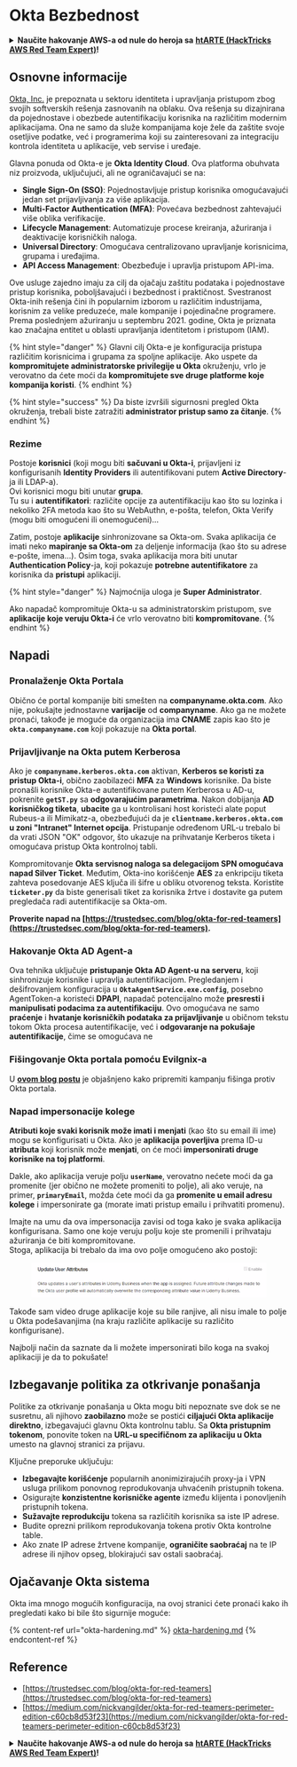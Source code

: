 # Okta Bezbednost

<details>

<summary><strong>Naučite hakovanje AWS-a od nule do heroja sa</strong> <a href="https://training.hacktricks.xyz/courses/arte"><strong>htARTE (HackTricks AWS Red Team Expert)</strong></a><strong>!</strong></summary>

Drugi načini podrške HackTricks-u:

* Ako želite da vidite **vašu kompaniju reklamiranu na HackTricks-u** ili **preuzmete HackTricks u PDF formatu** Proverite [**SUBSCRIPTION PLANS**](https://github.com/sponsors/carlospolop)!
* Nabavite [**zvanični PEASS & HackTricks swag**](https://peass.creator-spring.com)
* Otkrijte [**The PEASS Family**](https://opensea.io/collection/the-peass-family), našu kolekciju ekskluzivnih [**NFT-ova**](https://opensea.io/collection/the-peass-family)
* **Pridružite se** 💬 [**Discord grupi**](https://discord.gg/hRep4RUj7f) ili [**telegram grupi**](https://t.me/peass) ili nas **pratite** na **Twitter-u** 🐦 [**@hacktricks_live**](https://twitter.com/hacktricks_live)**.**
* **Podelite svoje hakovanje trikove slanjem PR-ova na** [**HackTricks**](https://github.com/carlospolop/hacktricks) i [**HackTricks Cloud**](https://github.com/carlospolop/hacktricks-cloud) github repozitorijume.

</details>

## Osnovne informacije

[Okta, Inc.](https://www.okta.com/) je prepoznata u sektoru identiteta i upravljanja pristupom zbog svojih softverskih rešenja zasnovanih na oblaku. Ova rešenja su dizajnirana da pojednostave i obezbede autentifikaciju korisnika na različitim modernim aplikacijama. Ona ne samo da služe kompanijama koje žele da zaštite svoje osetljive podatke, već i programerima koji su zainteresovani za integraciju kontrola identiteta u aplikacije, veb servise i uređaje.

Glavna ponuda od Okta-e je **Okta Identity Cloud**. Ova platforma obuhvata niz proizvoda, uključujući, ali ne ograničavajući se na:

- **Single Sign-On (SSO)**: Pojednostavljuje pristup korisnika omogućavajući jedan set prijavljivanja za više aplikacija.
- **Multi-Factor Authentication (MFA)**: Povećava bezbednost zahtevajući više oblika verifikacije.
- **Lifecycle Management**: Automatizuje procese kreiranja, ažuriranja i deaktivacije korisničkih naloga.
- **Universal Directory**: Omogućava centralizovano upravljanje korisnicima, grupama i uređajima.
- **API Access Management**: Obezbeđuje i upravlja pristupom API-ima.

Ove usluge zajedno imaju za cilj da ojačaju zaštitu podataka i pojednostave pristup korisnika, poboljšavajući i bezbednost i praktičnost. Svestranost Okta-inih rešenja čini ih popularnim izborom u različitim industrijama, korisnim za velike preduzeće, male kompanije i pojedinačne programere. Prema poslednjem ažuriranju u septembru 2021. godine, Okta je priznata kao značajna entitet u oblasti upravljanja identitetom i pristupom (IAM).

{% hint style="danger" %}
Glavni cilj Okta-e je konfiguracija pristupa različitim korisnicima i grupama za spoljne aplikacije. Ako uspete da **kompromitujete administratorske privilegije u Okta** okruženju, vrlo je verovatno da ćete moći da **kompromitujete sve druge platforme koje kompanija koristi**.
{% endhint %}

{% hint style="success" %}
Da biste izvršili sigurnosni pregled Okta okruženja, trebali biste zatražiti **administrator pristup samo za čitanje**.
{% endhint %}

### Rezime

Postoje **korisnici** (koji mogu biti **sačuvani u Okta-i**, prijavljeni iz konfigurisanih **Identity Providers** ili autentifikovani putem **Active Directory**-ja ili LDAP-a).\
Ovi korisnici mogu biti unutar **grupa**.\
Tu su i **autentifikatori**: različite opcije za autentifikaciju kao što su lozinka i nekoliko 2FA metoda kao što su WebAuthn, e-pošta, telefon, Okta Verify (mogu biti omogućeni ili onemogućeni)...

Zatim, postoje **aplikacije** sinhronizovane sa Okta-om. Svaka aplikacija će imati neko **mapiranje sa Okta-om** za deljenje informacija (kao što su adrese e-pošte, imena...). Osim toga, svaka aplikacija mora biti unutar **Authentication Policy**-ja, koji pokazuje **potrebne autentifikatore** za korisnika da **pristupi** aplikaciji.

{% hint style="danger" %}
Najmoćnija uloga je **Super Administrator**.

Ako napadač kompromituje Okta-u sa administratorskim pristupom, sve **aplikacije koje veruju Okta-i** će vrlo verovatno biti **kompromitovane**.
{% endhint %}

## Napadi

### Pronalaženje Okta Portala

Obično će portal kompanije biti smešten na **companyname.okta.com**. Ako nije, pokušajte jednostavne **varijacije** od **companyname**. Ako ga ne možete pronaći, takođe je moguće da organizacija ima **CNAME** zapis kao što je **`okta.companyname.com`** koji pokazuje na **Okta portal**.

### Prijavljivanje na Okta putem Kerberosa

Ako je **`companyname.kerberos.okta.com`** aktivan, **Kerberos se koristi za pristup Okta-i**, obično zaobilazeći **MFA** za **Windows** korisnike. Da biste pronašli korisnike Okta-e autentifikovane putem Kerberosa u AD-u, pokrenite **`getST.py`** sa **odgovarajućim parametrima**. Nakon dobijanja **AD korisničkog tiketa**, **ubacite** ga u kontrolisani host koristeći alate poput Rubeus-a ili Mimikatz-a, obezbeđujući da je **`clientname.kerberos.okta.com` u zoni "Intranet" Internet opcija**. Pristupanje određenom URL-u trebalo bi da vrati JSON "OK" odgovor, što ukazuje na prihvatanje Kerberos tiketa i omogućava pristup Okta kontrolnoj tabli.

Kompromitovanje **Okta servisnog naloga sa delegacijom SPN omogućava napad Silver Ticket**. Međutim, Okta-ino korišćenje **AES** za enkripciju tiketa zahteva posedovanje AES ključa ili šifre u obliku otvorenog teksta. Koristite **`ticketer.py`** da biste generisali tiket za korisnika žrtve i dostavite ga putem pregledača radi autentifikacije sa Okta-om.

**Proverite napad na [https://trustedsec.com/blog/okta-for-red-teamers](https://trustedsec.com/blog/okta-for-red-teamers).**

### Hakovanje Okta AD Agent-a

Ova tehnika uključuje **pristupanje Okta AD Agent-u na serveru**, koji sinhronizuje korisnike i upravlja autentifikacijom. Pregledanjem i dešifrovanjem konfiguracija u **`OktaAgentService.exe.config`**, posebno AgentToken-a koristeći **DPAPI**, napadač potencijalno može **presresti i manipulisati podacima za autentifikaciju**. Ovo omogućava ne samo **praćenje** i **hvatanje korisničkih podataka za prijavljivanje** u običnom tekstu tokom Okta procesa autentifikacije, već i **odgovaranje na pokušaje autentifikacije**, čime se omogućava ne
### Fišingovanje Okta portala pomoću Evilgnix-a

U [**ovom blog postu**](https://medium.com/nickvangilder/okta-for-red-teamers-perimeter-edition-c60cb8d53f23) je objašnjeno kako pripremiti kampanju fišinga protiv Okta portala.

### Napad impersonacije kolege

**Atributi koje svaki korisnik može imati i menjati** (kao što su email ili ime) mogu se konfigurisati u Okta. Ako je **aplikacija** **poverljiva** prema ID-u **atributa** koji korisnik može **menjati**, on će moći **impersonirati druge korisnike na toj platformi**.

Dakle, ako aplikacija veruje polju **`userName`**, verovatno nećete moći da ga promenite (jer obično ne možete promeniti to polje), ali ako veruje, na primer, **`primaryEmail`**, možda ćete moći da ga **promenite u email adresu kolege** i impersonirate ga (morate imati pristup emailu i prihvatiti promenu).

Imajte na umu da ova impersonacija zavisi od toga kako je svaka aplikacija konfigurisana. Samo one koje veruju polju koje ste promenili i prihvataju ažuriranja će biti kompromitovane.\
Stoga, aplikacija bi trebalo da ima ovo polje omogućeno ako postoji:

<figure><img src="../../.gitbook/assets/image (89).png" alt=""><figcaption></figcaption></figure>

Takođe sam video druge aplikacije koje su bile ranjive, ali nisu imale to polje u Okta podešavanjima (na kraju različite aplikacije su različito konfigurisane).

Najbolji način da saznate da li možete impersonirati bilo koga na svakoj aplikaciji je da to pokušate!

## Izbegavanje politika za otkrivanje ponašanja <a href="#id-9fde" id="id-9fde"></a>

Politike za otkrivanje ponašanja u Okta mogu biti nepoznate sve dok se ne susretnu, ali njihovo **zaobilazno** može se postići **ciljajući Okta aplikacije direktno**, izbegavajući glavnu Okta kontrolnu tablu. Sa **Okta pristupnim tokenom**, ponovite token na **URL-u specifičnom za aplikaciju u Okta** umesto na glavnoj stranici za prijavu.

Ključne preporuke uključuju:

* **Izbegavajte korišćenje** popularnih anonimizirajućih proxy-ja i VPN usluga prilikom ponovnog reprodukovanja uhvaćenih pristupnih tokena.
* Osigurajte **konzistentne korisničke agente** između klijenta i ponovljenih pristupnih tokena.
* **Sužavajte reprodukciju** tokena sa različitih korisnika sa iste IP adrese.
* Budite oprezni prilikom reprodukovanja tokena protiv Okta kontrolne table.
* Ako znate IP adrese žrtvene kompanije, **ograničite saobraćaj** na te IP adrese ili njihov opseg, blokirajući sav ostali saobraćaj.

## Ojačavanje Okta sistema

Okta ima mnogo mogućih konfiguracija, na ovoj stranici ćete pronaći kako ih pregledati kako bi bile što sigurnije moguće:

{% content-ref url="okta-hardening.md" %}
[okta-hardening.md](okta-hardening.md)
{% endcontent-ref %}

## Reference

* [https://trustedsec.com/blog/okta-for-red-teamers](https://trustedsec.com/blog/okta-for-red-teamers)
* [https://medium.com/nickvangilder/okta-for-red-teamers-perimeter-edition-c60cb8d53f23](https://medium.com/nickvangilder/okta-for-red-teamers-perimeter-edition-c60cb8d53f23)

<details>

<summary><strong>Naučite hakovanje AWS-a od nule do heroja sa</strong> <a href="https://training.hacktricks.xyz/courses/arte"><strong>htARTE (HackTricks AWS Red Team Expert)</strong></a><strong>!</strong></summary>

Drugi načini da podržite HackTricks:

* Ako želite da vidite **vašu kompaniju reklamiranu na HackTricks-u** ili **preuzmete HackTricks u PDF formatu**, proverite [**SUBSCRIPTION PLANS**](https://github.com/sponsors/carlospolop)!
* Nabavite [**zvanični PEASS & HackTricks swag**](https://peass.creator-spring.com)
* Otkrijte [**The PEASS Family**](https://opensea.io/collection/the-peass-family), našu kolekciju ekskluzivnih [**NFT-ova**](https://opensea.io/collection/the-peass-family)
* **Pridružite se** 💬 [**Discord grupi**](https://discord.gg/hRep4RUj7f) ili [**telegram grupi**](https://t.me/peass) ili nas **pratite** na **Twitteru** 🐦 [**@hacktricks_live**](https://twitter.com/hacktricks_live)**.**
* **Podelite svoje hakovanje trikove slanjem PR-ova na** [**HackTricks**](https://github.com/carlospolop/hacktricks) i [**HackTricks Cloud**](https://github.com/carlospolop/hacktricks-cloud) github repozitorijume.

</details>
